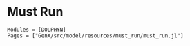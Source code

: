 # Must Run
```@autodocs
Modules = [DOLPHYN]
Pages = ["GenX/src/model/resources/must_run/must_run.jl"]
```